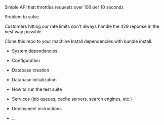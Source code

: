 
Simple API that throttles requests over 100 per 10 seconds

Problem to solve

Customers hitting our rate limits don't always handle the 429 reponse in the best way possible. 

Clone this repo to your machine
Install dependencies with bundle install.

* System dependencies

* Configuration

* Database creation

* Database initialization

* How to run the test suite

* Services (job queues, cache servers, search engines, etc.)

* Deployment instructions

* ...
